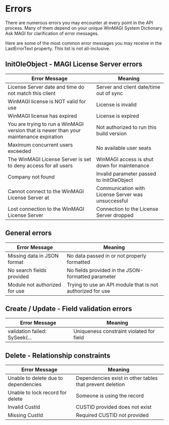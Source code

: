 # Errors

<aside class="notice">
There are numerous errors you may encounter at every point in the API process. Many of them depend on your unique 
WinMAGI System Dictionary. Ask MAGI for clarification of error messages.
</aside>

Here are some of the most common error messages you may receive in the LastErrorText property. 
This list is not all-inclusive. 

## InitOleObject - MAGI License Server errors

Error Message | Meaning
---------- | -------
License Server date and time do not match this client | Server and client date/time out of sync
WinMAGI license is NOT valid for use | License is invalid
WinMAGI license has expired | License is expired
You are trying to run a WinMAGI version that is newer than your maintenance expiration | Not authorized to run this build version
Maximum concurrent users exceeded | No available user seats
The WinMAGI License Server is set to deny access for all users | WinMAGI access is shut down for maintenance
Company not found | Invalid parameter passed to InitOleObject
Cannot connect to the WinMAGI License Server at | Communication with License Server was unsuccessful
Lost connection to the WinMAGI License Server | Connection to the License Server dropped


## General errors

Error Message | Meaning
---------- | -------
Missing data in JSON format | No data passed in or not properly formatted 
No search fields provided | No fields provided in the JSON-formatted parameter
Module not authorized for use | Trying to use an API module that is not authorized for use 


## Create / Update - Field validation errors

Error Message | Meaning
---------- | -------
<field> validation failed: SySeek(... | Uniqueness constraint violated for field <field>


## Delete - Relationship constraints

Error Message | Meaning
---------- | -------
Unable to delete due to dependencies | Dependencies exist in other tables that prevent deletion
Unable to lock record for delete | Someone is using the record
Invalid CustId | CUSTID provided does not exist
Missing CustId | Required CUSTID not provided

